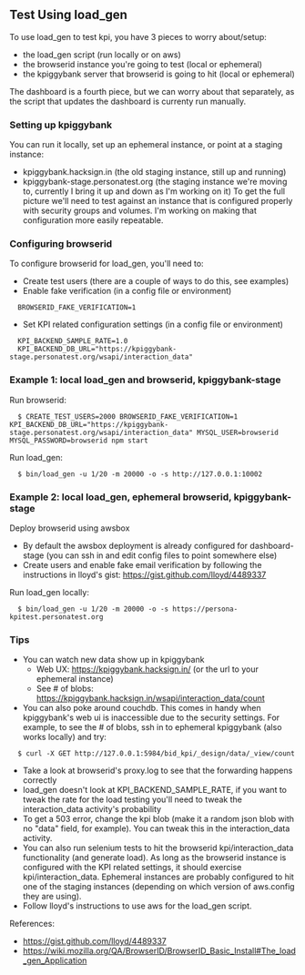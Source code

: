 Test Using load_gen
-------------------

To use load_gen to test kpi, you have 3 pieces to worry about/setup:
* the load_gen script (run locally or on aws)
* the browserid instance you're going to test (local or ephemeral)
* the kpiggybank server that browserid is going to hit (local or ephemeral)

The dashboard is a fourth piece, but we can worry about that separately, as the script that updates the dashboard is currenty run manually.

### Setting up kpiggybank

You can run it locally, set up an ephemeral instance, or point at a staging instance:
* kpiggybank.hacksign.in (the old staging instance, still up and running)
* kpiggybank-stage.personatest.org (the staging instance we're moving to, currently I bring it up and down as I'm working on it)
To get the full picture we'll need to test against an instance that is configured properly with security groups and volumes. I'm working on making that configuration more easily repeatable.

### Configuring browserid

To configure browserid for load_gen, you'll need to:
* Create test users (there are a couple of ways to do this, see examples)
* Enable fake verification (in a config file or environment)
```
  BROWSERID_FAKE_VERIFICATION=1
```

* Set KPI related configuration settings (in a config file or environment)
```
  KPI_BACKEND_SAMPLE_RATE=1.0
  KPI_BACKEND_DB_URL="https://kpiggybank-stage.personatest.org/wsapi/interaction_data"
```

### Example 1: local load_gen and browserid, kpiggybank-stage

Run browserid:
```
  $ CREATE_TEST_USERS=2000 BROWSERID_FAKE_VERIFICATION=1 KPI_BACKEND_DB_URL="https://kpiggybank-stage.personatest.org/wsapi/interaction_data" MYSQL_USER=browserid MYSQL_PASSWORD=browserid npm start
```

Run load_gen:
```
  $ bin/load_gen -u 1/20 -m 20000 -o -s http://127.0.0.1:10002
```

### Example 2: local load_gen, ephemeral browserid, kpiggybank-stage

Deploy browserid using awsbox
* By default the awsbox deployment is already configured for dashboard-stage (you can ssh in and edit config files to point somewhere else)
* Create users and enable fake email verification by following the instructions in lloyd's gist: https://gist.github.com/lloyd/4489337

Run load_gen locally:
```
  $ bin/load_gen -u 1/20 -m 20000 -o -s https://persona-kpitest.personatest.org
```

### Tips

* You can watch new data show up in kpiggybank
  * Web UX: https://kpiggybank.hacksign.in/ (or the url to your ephemeral instance)
  * See # of blobs: https://kpiggybank.hacksign.in/wsapi/interaction_data/count
* You can also poke around couchdb. This comes in handy when kpiggybank's web ui is inaccessible due to the security settings. For example, to see the # of blobs, ssh in to ephemeral kpiggybank (also works locally) and try:
```
  $ curl -X GET http://127.0.0.1:5984/bid_kpi/_design/data/_view/count
```
* Take a look at browserid's proxy.log to see that the forwarding happens correctly
* load_gen doesn't look at KPI_BACKEND_SAMPLE_RATE, if you want to tweak the rate for the load testing you'll need to tweak the interaction_data activity's probability
* To get a 503 error, change the kpi blob (make it a random json blob with no "data" field, for example). You can tweak this in the interaction_data activity.
* You can also run selenium tests to hit the browserid kpi/interaction_data functionality (and generate load). As long as the browserid instance is configured with the KPI related settings, it should exercise kpi/interaction_data. Ephemeral instances are probably configured to hit one of the staging instances (depending on which version of aws.config they are using).
* Follow lloyd's instructions to use aws for the load_gen script.

References:
* https://gist.github.com/lloyd/4489337
* https://wiki.mozilla.org/QA/BrowserID/BrowserID_Basic_Install#The_load_gen_Application
